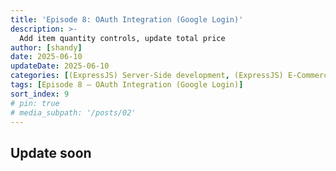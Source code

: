 ```yaml
---
title: 'Episode 8: OAuth Integration (Google Login)'
description: >-
  Add item quantity controls, update total price 
author: [shandy]
date: 2025-06-10
updateDate: 2025-06-10
categories: [(ExpressJS) Server-Side development, (ExpressJS) E-Commerce]
tags: [Episode 8 – OAuth Integration (Google Login)]
sort_index: 9
# pin: true
# media_subpath: '/posts/02'
---
```


## Update soon